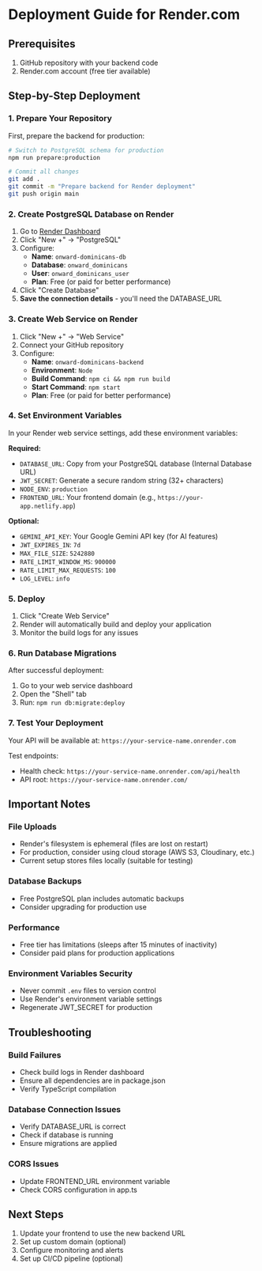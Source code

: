 # Deployment Guide for Render.com

## Prerequisites
1. GitHub repository with your backend code
2. Render.com account (free tier available)

## Step-by-Step Deployment

### 1. Prepare Your Repository

First, prepare the backend for production:
```bash
# Switch to PostgreSQL schema for production
npm run prepare:production

# Commit all changes
git add .
git commit -m "Prepare backend for Render deployment"
git push origin main
```

### 2. Create PostgreSQL Database on Render

1. Go to [Render Dashboard](https://dashboard.render.com)
2. Click "New +" → "PostgreSQL"
3. Configure:
   - **Name**: `onward-dominicans-db`
   - **Database**: `onward_dominicans`
   - **User**: `onward_dominicans_user`
   - **Plan**: Free (or paid for better performance)
4. Click "Create Database"
5. **Save the connection details** - you'll need the DATABASE_URL

### 3. Create Web Service on Render

1. Click "New +" → "Web Service"
2. Connect your GitHub repository
3. Configure:
   - **Name**: `onward-dominicans-backend`
   - **Environment**: `Node`
   - **Build Command**: `npm ci && npm run build`
   - **Start Command**: `npm start`
   - **Plan**: Free (or paid for better performance)

### 4. Set Environment Variables

In your Render web service settings, add these environment variables:

**Required:**
- `DATABASE_URL`: Copy from your PostgreSQL database (Internal Database URL)
- `JWT_SECRET`: Generate a secure random string (32+ characters)
- `NODE_ENV`: `production`
- `FRONTEND_URL`: Your frontend domain (e.g., `https://your-app.netlify.app`)

**Optional:**
- `GEMINI_API_KEY`: Your Google Gemini API key (for AI features)
- `JWT_EXPIRES_IN`: `7d`
- `MAX_FILE_SIZE`: `5242880`
- `RATE_LIMIT_WINDOW_MS`: `900000`
- `RATE_LIMIT_MAX_REQUESTS`: `100`
- `LOG_LEVEL`: `info`

### 5. Deploy

1. Click "Create Web Service"
2. Render will automatically build and deploy your application
3. Monitor the build logs for any issues

### 6. Run Database Migrations

After successful deployment:
1. Go to your web service dashboard
2. Open the "Shell" tab
3. Run: `npm run db:migrate:deploy`

### 7. Test Your Deployment

Your API will be available at: `https://your-service-name.onrender.com`

Test endpoints:
- Health check: `https://your-service-name.onrender.com/api/health`
- API root: `https://your-service-name.onrender.com/`

## Important Notes

### File Uploads
- Render's filesystem is ephemeral (files are lost on restart)
- For production, consider using cloud storage (AWS S3, Cloudinary, etc.)
- Current setup stores files locally (suitable for testing)

### Database Backups
- Free PostgreSQL plan includes automatic backups
- Consider upgrading for production use

### Performance
- Free tier has limitations (sleeps after 15 minutes of inactivity)
- Consider paid plans for production applications

### Environment Variables Security
- Never commit `.env` files to version control
- Use Render's environment variable settings
- Regenerate JWT_SECRET for production

## Troubleshooting

### Build Failures
- Check build logs in Render dashboard
- Ensure all dependencies are in package.json
- Verify TypeScript compilation

### Database Connection Issues
- Verify DATABASE_URL is correct
- Check if database is running
- Ensure migrations are applied

### CORS Issues
- Update FRONTEND_URL environment variable
- Check CORS configuration in app.ts

## Next Steps

1. Update your frontend to use the new backend URL
2. Set up custom domain (optional)
3. Configure monitoring and alerts
4. Set up CI/CD pipeline (optional)
